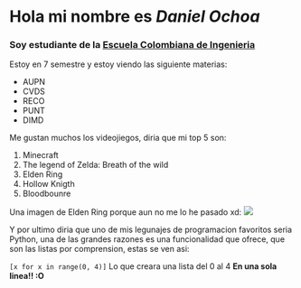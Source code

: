 # Hola mi nombre es *Daniel Ochoa* 
### Soy estudiante de la [Escuela Colombiana de Ingenieria](https://www.escuelaing.edu.co/es/)

Estoy en 7 semestre y estoy viendo las siguiente materias: 
- AUPN
- CVDS
- RECO
- PUNT
- DIMD

Me gustan muchos los videojiegos, diria que mi top 5 son:
1. Minecraft
2. The legend of Zelda: Breath of the wild
3. Elden Ring
4. Hollow Knigth
5. Bloodbounre

Una imagen de Elden Ring porque aun no me lo he pasado xd:
![](https://cdn.alfabetajuega.com/alfabetajuega/2022/06/radagon-elden.jpg)

Y por ultimo diria que uno de mis legunajes de programacion favoritos seria Python, una de las grandes razones es una funcionalidad que ofrece, que son las listas por comprension, estas se ven asi:

`[x for x in range(0, 4)]` Lo que creara una lista del 0 al 4 **En una sola linea!! :O**
